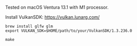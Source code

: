 Tested on macOS Ventura 13.1 with M1 processor.

Install VulkanSDK: https://vulkan.lunarg.com/

```
brew install glfw glm
export VULKAN_SDK=$HOME/path/to/your/VulkanSDK/1.3.236.0

make
```
